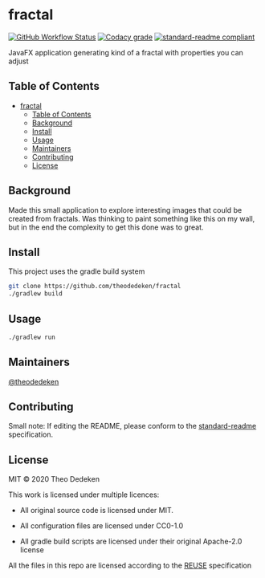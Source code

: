 <!--
SPDX-FileCopyrightText: 2020 Theo Dedeken

SPDX-License-Identifier: CC0-1.0
-->

# fractal
[![GitHub Workflow Status](https://img.shields.io/github/workflow/status/theodedeken/fractal/REUSE%20compliant?label=REUSE%20compliant&style=for-the-badge)](https://reuse.software/)
[![Codacy grade](https://img.shields.io/codacy/grade/4f09ff34b5ea4263a3a2fe4740dbacd7?style=for-the-badge)](https://app.codacy.com/manual/theodedeken/fractal?utm_source=github.com&utm_medium=referral&utm_content=theodedeken/fractal&utm_campaign=Badge_Grade_Dashboard)
[![standard-readme compliant](https://img.shields.io/badge/standard--readme-OK-green.svg?style=for-the-badge)](https://github.com/RichardLitt/standard-readme)

JavaFX application generating kind of a fractal with properties you can adjust

## Table of Contents

- [fractal](#fractal)
  - [Table of Contents](#table-of-contents)
  - [Background](#background)
  - [Install](#install)
  - [Usage](#usage)
  - [Maintainers](#maintainers)
  - [Contributing](#contributing)
  - [License](#license)

## Background
Made this small application to explore interesting images that could be created from fractals.
Was thinking to paint something like this on my wall, but in the end the complexity to get this done was to great.

## Install
This project uses the gradle build system

```bash
git clone https://github.com/theodedeken/fractal
./gradlew build
```

## Usage
```bash
./gradlew run
```

## Maintainers

[@theodedeken](https://github.com/theodedeken)

## Contributing

Small note: If editing the README, please conform to the [standard-readme](https://github.com/RichardLitt/standard-readme) specification.

## License

MIT © 2020 Theo Dedeken

This work is licensed under multiple licences:

* All original source code is licensed under MIT.
+ All configuration files are licensed under CC0-1.0
* All gradle build scripts are licensed under their original Apache-2.0 license

All the files in this repo are licensed according to the [REUSE](https://reuse.software/) specification

